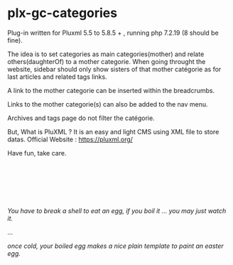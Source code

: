 # plx-gc-categories

Plug-in written for Pluxml 5.5 to 5.8.5 + , running php 7.2.19 (8 should be fine).

The idea is to set categories as main categories(mother) and relate others(daughterOf) to a mother categorie.
When going throught the website, sidebar should only show sisters of that mother catégorie as for last articles and related tags links.

A link to the mother categorie can be inserted within the breadcrumbs. 

Links to the mother categorie(s) can also be added to the nav menu.

Archives and tags page do not filter the catégorie.

But, What is PluXML ?
It is an easy and light CMS using XML file to store datas.
Official Website : https://pluxml.org/ 

Have fun, take care.

<br><br><br><br><br>

*You have to break a shell to eat an egg, if you boil it ... you may just watch it.*

...

*once cold, your boiled egg makes a nice plain template to paint an easter egg.*
